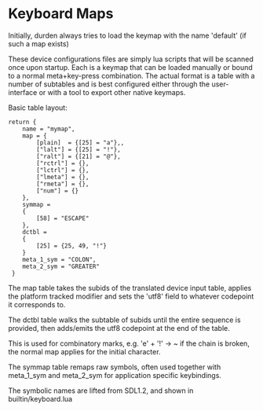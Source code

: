 Keyboard Maps
=============

Initially, durden always tries to load the keymap with the name
'default' (if such a map exists)

These device configurations files are simply lua scripts that will be
scanned once upon startup. Each is a keymap that can be loaded manually
or bound to a normal meta+key-press combination. The actual format is
a table with a number of subtables and is best configured either through
the user-interface or with a tool to export other native keymaps.

Basic table layout:

    return {
        name = "mymap",
        map = {
            [plain]  = {[25] = "a"},,
            ["lalt"] = {[25] = "!"},
            ["ralt"] = {[21] = "@"},
            ["rctrl"] = {},
            ["lctrl"] = {},
            ["lmeta"] = {},
            ["rmeta"] = {},
            ["num"] = {}
        },
        symmap =
        {
            [58] = "ESCAPE"
        },
        dctbl =
        {
            [25] = {25, 49, "!"}
        }
        meta_1_sym = "COLON",
        meta_2_sym = "GREATER"
     }

The map table takes the subids of the translated device input table,
applies the platform tracked modifier and sets the 'utf8' field to
whatever codepoint it corresponds to.

The dctbl table walks the subtable of subids until the entire sequence
is provided, then adds/emits the utf8 codepoint at the end of the table.

This is used for combinatory marks, e.g. 'e' + '!' -> ~
if the chain is broken, the normal map applies for the initial character.

The symmap table remaps raw symbols, often used together with meta\_1\_sym
and meta\_2\_sym for application specific keybindings.

The symbolic names are lifted from SDL1.2, and shown in builtin/keyboard.lua
